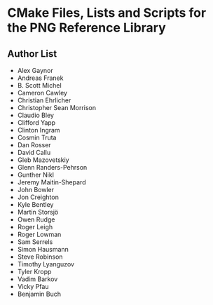 CMake Files, Lists and Scripts for the PNG Reference Library
============================================================

Author List
-----------

 * Alex Gaynor
 * Andreas Franek
 * B. Scott Michel
 * Cameron Cawley
 * Christian Ehrlicher
 * Christopher Sean Morrison
 * Claudio Bley
 * Clifford Yapp
 * Clinton Ingram
 * Cosmin Truta
 * Dan Rosser
 * David Callu
 * Gleb Mazovetskiy
 * Glenn Randers-Pehrson
 * Gunther Nikl
 * Jeremy Maitin-Shepard
 * John Bowler
 * Jon Creighton
 * Kyle Bentley
 * Martin Storsjö
 * Owen Rudge
 * Roger Leigh
 * Roger Lowman
 * Sam Serrels
 * Simon Hausmann
 * Steve Robinson
 * Timothy Lyanguzov
 * Tyler Kropp
 * Vadim Barkov
 * Vicky Pfau
 * Benjamin Buch

